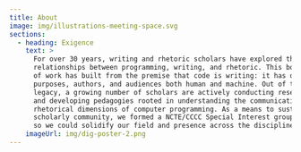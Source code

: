 ```yaml
---
title: About
image: img/illustrations-meeting-space.svg
sections:
  - heading: Exigence
    text: >
      For over 30 years, writing and rhetoric scholars have explored the 
      relationships between programming, writing, and rhetoric. This body 
      of work has built from the premise that code is writing: it has dynamic 
      purposes, authors, and audiences both human and machine. Out of this 
      legacy, a growing number of scholars are actively conducting research 
      and developing pedagogies rooted in understanding the communicative and 
      rhetorical dimensions of computer programming. As a means to sustain this 
      scholarly community, we formed a NCTE/CCCC Special Interest group in 2017,
      so we could solidify our field and presence across the discipline.
    imageUrl: img/dig-poster-2.png
---
```

